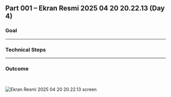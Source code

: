 ## Part 001 – Ekran Resmi 2025 04 20 20.22.13 (Day 4)

### Goal
<!-- Write what you aimed to achieve in this part -->

---

### Technical Steps
<!-- List the steps you followed, commands you used, and how you implemented the task -->

---

### Outcome
<!-- Summarize the result, what worked, and what challenges you faced -->

<br>

![Ekran Resmi 2025 04 20 20.22.13 screen](https://raw.githubusercontent.com/yavuzkutayozdemir/cloud-journey/main/gallery/cloud-support-track/part-001-day-004-ekran-resmi-2025-04-20-20.22.13.png)
